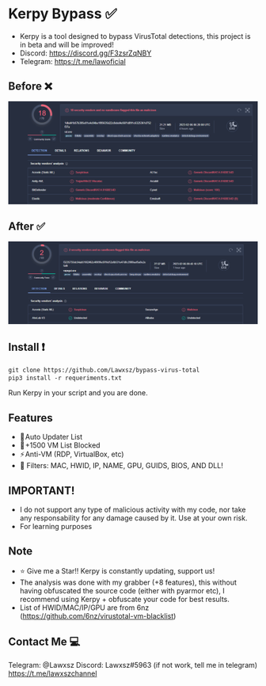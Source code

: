 # Kerpy Bypass ✅

- Kerpy is a tool designed to bypass VirusTotal detections, this project is in beta and will be improved!
- Discord: https://discord.gg/F3zsrZqNBY
- Telegram: https://t.me/lawoficial
## Before ❌

![18detect](18detect.png)

## After ✅

![2detect](2detect.png)

## Install ❗️

```
git clone https://github.com/Lawxsz/bypass-virus-total
pip3 install -r requeriments.txt
```
Run Kerpy in your script and you are done.

## Features
- 🚀 Auto Updater List
- 🌠 +1500 VM List Blocked
- ⚡ Anti-VM (RDP, VirtualBox, etc)
- 🌟 Filters: MAC, HWID, IP, NAME, GPU, GUIDS, BIOS, AND DLL!

## IMPORTANT!
- I do not support any type of malicious activity with my code, nor take any responsability for any damage caused by it. Use at your own risk. 
- For learning purposes

## Note
- ⭐️ Give me a Star!! Kerpy is constantly updating, support us!
- The analysis was done with my grabber (+8 features), this without having obfuscated the source code (either with pyarmor etc), I recommend using Kerpy + obfuscate your code for best results.
- List of HWID/MAC/IP/GPU are from 6nz (https://github.com/6nz/virustotal-vm-blacklist)
## Contact Me 💻

Telegram: @Lawxsz
Discord: Lawxsz#5963 (if not work, tell me in telegram)
https://t.me/lawxszchannel

